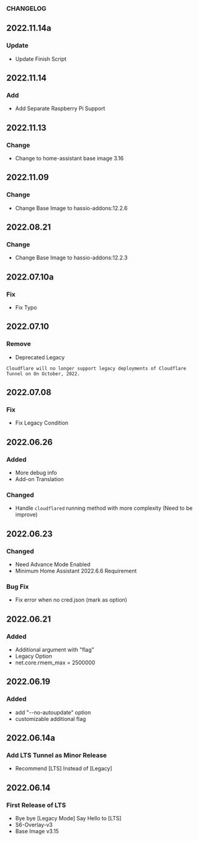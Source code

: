 ### CHANGELOG

## 2022.11.14a
### Update

  - Update Finish Script


## 2022.11.14
### Add

  - Add Separate Raspberry Pi Support

## 2022.11.13
### Change

  - Change to home-assistant base image 3.16

## 2022.11.09
### Change

  - Change Base Image to hassio-addons:12.2.6

## 2022.08.21
### Change

  - Change Base Image to hassio-addons:12.2.3

## 2022.07.10a
### Fix

  - Fix Typo

## 2022.07.10
### Remove

  - Deprecated Legacy 
```
Cloudflare will no longer support legacy deployments of Cloudflare Tunnel on On October, 2022. 
```

## 2022.07.08
### Fix

  - Fix Legacy Condition

## 2022.06.26
### Added

  - More debug info
  - Add-on Translation

### Changed

  - Handle ```cloudflared``` running method with more complexity (Need to be improve)

## 2022.06.23
### Changed

  - Need Advance Mode Enabled
  - Minimum Home Assistant 2022.6.6 Requirement

### Bug Fix

  - Fix error when no cred.json (mark as option)


## 2022.06.21 
### Added

  - Additional argument with "flag"
  - Legacy Option
  - net.core.rmem_max = 2500000

## 2022.06.19
### Added

- add "--no-autoupdate" option
- customizable additional flag

## 2022.06.14a
### Add LTS Tunnel as Minor Release 

- Recommend [LTS] Instead of [Legacy]


## 2022.06.14
### First Release of LTS

- Bye bye [Legacy Mode] Say Hello to [LTS]
- S6-Overlay-v3
- Base Image v3.15





